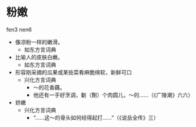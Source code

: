 # 粉嫩
fen3 nen6
+ 像凉粉一样的嫩滑。
  * 如东方言词典
+ 比喻人的皮肤白嫩。
  * 如东方言词典
+ 形容刚采摘的瓜果或某些菜肴麻脆绵软，新鲜可口
  * 兴化方言词典
    - ～的花香藕。
    - 他还有一手好烹调，劖（劗）个肉圆儿，～的……（《广陵潮》六六）
+ 娇嫩
  * 兴化方言词典
    - “……这～的骨头如何经得起打……”（《说岳全传》三）
